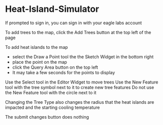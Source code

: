 # Heat-Island-Simulator

If prompted to sign in, you can sign in with your eagle labs account

To add trees to the map, click the Add Trees button at the top left of the page

To add heat islands to the map
- select the Draw a Point tool the the Sketch Widget in the bottom right
- place the point on the map
- click the Query Area button on the top left
- It may take a few seconds for the points to display

Use the Select tool in the Editor Widget to move trees
Use the New Feature tool with the tree symbol next to it to create new tree features
Do not use the New Feature tool with the circle next to it

Changing the Tree Type also changes the radius that the heat islands are impacted and the starting cooling temperature

The submit changes button does nothing
